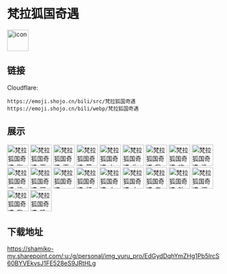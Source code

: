 # 梵拉狐国奇遇
<img src="https://emoji.shojo.cn/bili/src/梵拉狐国奇遇/icon.png" width="50" height="50" alt="icon">

## 链接
Cloudflare:
```
https://emoji.shojo.cn/bili/src/梵拉狐国奇遇
https://emoji.shojo.cn/bili/webp/梵拉狐国奇遇
```
## 展示
<img src="https://emoji.shojo.cn/bili/src/梵拉狐国奇遇/梵拉狐国奇遇-刚醒.png" width="50" height="50" alt="梵拉狐国奇遇-刚醒">
<img src="https://emoji.shojo.cn/bili/src/梵拉狐国奇遇/梵拉狐国奇遇-天生丽质.png" width="50" height="50" alt="梵拉狐国奇遇-天生丽质">
<img src="https://emoji.shojo.cn/bili/src/梵拉狐国奇遇/梵拉狐国奇遇-不屑.png" width="50" height="50" alt="梵拉狐国奇遇-不屑">
<img src="https://emoji.shojo.cn/bili/src/梵拉狐国奇遇/梵拉狐国奇遇-营业啦.png" width="50" height="50" alt="梵拉狐国奇遇-营业啦">
<img src="https://emoji.shojo.cn/bili/src/梵拉狐国奇遇/梵拉狐国奇遇-么么哒.png" width="50" height="50" alt="梵拉狐国奇遇-么么哒">
<img src="https://emoji.shojo.cn/bili/src/梵拉狐国奇遇/梵拉狐国奇遇-生气.png" width="50" height="50" alt="梵拉狐国奇遇-生气">
<img src="https://emoji.shojo.cn/bili/src/梵拉狐国奇遇/梵拉狐国奇遇-我的天.png" width="50" height="50" alt="梵拉狐国奇遇-我的天">
<img src="https://emoji.shojo.cn/bili/src/梵拉狐国奇遇/梵拉狐国奇遇-吃惊.png" width="50" height="50" alt="梵拉狐国奇遇-吃惊">
<img src="https://emoji.shojo.cn/bili/src/梵拉狐国奇遇/梵拉狐国奇遇-没眼看.png" width="50" height="50" alt="梵拉狐国奇遇-没眼看">
<img src="https://emoji.shojo.cn/bili/src/梵拉狐国奇遇/梵拉狐国奇遇-挑衅.png" width="50" height="50" alt="梵拉狐国奇遇-挑衅">
<img src="https://emoji.shojo.cn/bili/src/梵拉狐国奇遇/梵拉狐国奇遇-盯.png" width="50" height="50" alt="梵拉狐国奇遇-盯">
<img src="https://emoji.shojo.cn/bili/src/梵拉狐国奇遇/梵拉狐国奇遇-Mua.png" width="50" height="50" alt="梵拉狐国奇遇-Mua">
<img src="https://emoji.shojo.cn/bili/src/梵拉狐国奇遇/梵拉狐国奇遇-打call.png" width="50" height="50" alt="梵拉狐国奇遇-打call">
<img src="https://emoji.shojo.cn/bili/src/梵拉狐国奇遇/梵拉狐国奇遇-大哭.png" width="50" height="50" alt="梵拉狐国奇遇-大哭">
<img src="https://emoji.shojo.cn/bili/src/梵拉狐国奇遇/梵拉狐国奇遇-大笑.png" width="50" height="50" alt="梵拉狐国奇遇-大笑">
<img src="https://emoji.shojo.cn/bili/src/梵拉狐国奇遇/梵拉狐国奇遇-老板大气.png" width="50" height="50" alt="梵拉狐国奇遇-老板大气">
<img src="https://emoji.shojo.cn/bili/src/梵拉狐国奇遇/梵拉狐国奇遇-贴贴.png" width="50" height="50" alt="梵拉狐国奇遇-贴贴">
<img src="https://emoji.shojo.cn/bili/src/梵拉狐国奇遇/梵拉狐国奇遇-探头.png" width="50" height="50" alt="梵拉狐国奇遇-探头">
<img src="https://emoji.shojo.cn/bili/src/梵拉狐国奇遇/梵拉狐国奇遇-我们不约.png" width="50" height="50" alt="梵拉狐国奇遇-我们不约">
<img src="https://emoji.shojo.cn/bili/src/梵拉狐国奇遇/梵拉狐国奇遇-晚安.png" width="50" height="50" alt="梵拉狐国奇遇-晚安">

## 下载地址

https://shamiko-my.sharepoint.com/:u:/g/personal/img_yuru_pro/EdGydDqhYmZHg1Pb5lrcS60BYVEkvsJ1FE528eS9JRtHLg